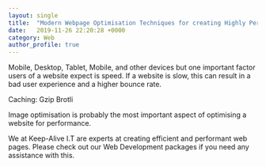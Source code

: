 ```yaml
---
layout: single
title:  "Modern Webpage Optimisation Techniques for creating Highly Performable Websites"
date:   2019-11-26 22:20:28 +0000
category: Web
author_profile: true
---
```


Mobile, Desktop, Tablet, Mobile, and other devices but one important factor users of a website expect is speed. If a website is slow, this can result in a bad user experience and a higher bounce rate.

Caching:
Gzip
Brotli

Image optimisation is probably the most important aspect of optimising a website for performance.

We at Keep-Alive I.T are experts at creating efficient and performant web pages. Please check out our Web Development packages if you need any assistance with this.